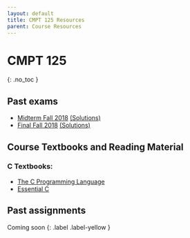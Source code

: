 ```yaml
---
layout: default
title: CMPT 125 Resources
parent: Course Resources
---
```




# CMPT 125
{: .no_toc }

<!--
## Table of contents
{: .no_toc .text-delta }

- TOC
{:toc}
*//
-->
## Past exams

- [Midterm Fall 2018](/docs/courseresources/CMPT%20125/CMPT125MidtermFall2018.pdf)  [(Solutions)](/docs/courseresources/CMPT%20125/CMPT125MidtermSolFall2018.pdf)
- [Final Fall 2018](/docs/courseresources/CMPT%20125/CMPT125FinalFall2018.pdf)  [(Solutions)](/docs/courseresources/CMPT%20125/CMPT125FinalSolFall2018.pdf)


## Course Textbooks and Reading Material

### C Textbooks:

- [The C Programming Language](/Textbook%20PDFs/C%20Textbooks/TextbookC%20-%20The%20C%20Programming%20Language.pdf)
- [Essential C](/Textbook%20PDFs/C%20Textbooks/TextbookC%20-%20EssentialC.pdf)



## Past assignments

Coming soon
{: .label .label-yellow }